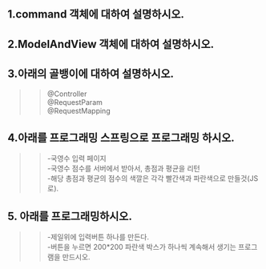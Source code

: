 ## 1.command 객체에 대하여 설명하시오.




## 2.ModelAndView 객체에 대하여 설명하시오.




## 3.아래의 골뱅이에 대하여 설명하시오.
>>@Controller  
@RequestParam  
@RequestMapping  




## 4.아래를 프로그래밍 스프링으로 프로그래밍 하시오.
>>-국영수 입력 페이지   
-국영수 점수를 서버에서 받아서, 총점과 평균을 리턴  
-해당 총점과 평균의 점수의 색깔은 각각 빨간색과 파란색으로 만들것(JS로).  



## 5. 아래를 프로그래밍하시오.
>>-제일위에 입력버튼 하나를 만든다.  
-버튼을 누르면 200*200 파란색 박스가 하나씩 계속해서 생기는 프로그램을 만드시오.
  
 
 
 
